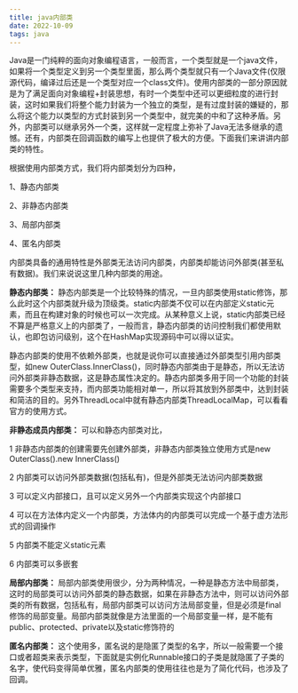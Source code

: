```yaml
---
title: java内部类  
date: 2022-10-09  
tags: java  
---
```

Java是一门纯粹的面向对象编程语言，一般而言，一个类型就是一个java文件，如果将一个类型定义到另一个类型里面，那么两个类型就只有一个Java文件(仅限源代码，编译过后还是一个类型对应一个class文件)。使用内部类的一部分原因就是为了满足面向对象编程+封装思想，有时一个类型中还可以更细粒度的进行封装，这时如果我们将整个能力封装为一个独立的类型，是有过度封装的嫌疑的，那么将这个能力以类型的方式封装到另一个类型中，就完美的中和了这种矛盾。另外，内部类可以继承另外一个类，这样就一定程度上弥补了Java无法多继承的遗憾。还有，内部类在回调函数的编写上也提供了极大的方便。下面我们来讲讲内部类的特性。

根据使用内部类方式，我们将内部类划分为四种，

1、静态内部类

2、非静态内部类

3、局部内部类

4、匿名内部类

内部类具备的通用特性是外部类无法访问内部类，内部类却能访问外部类(甚至私有数据)。我们来说说这里几种内部类的用途。

**静态内部类：**
静态内部类是一个比较特殊的情况，一旦内部类使用static修饰，那么此时这个内部类就升级为顶级类。static内部类不仅可以在内部定义static元素，而且在构建对象的时候也可以一次完成。从某种意义上说，static内部类已经不算是严格意义上的内部类了，一般而言，静态内部类的访问控制我们都使用默认，也即包访问级别，这个在HashMap实现源码中可以得以证实。

静态内部类的使用不依赖外部类，也就是说你可以直接通过外部类型引用内部类型，如new OuterClass.InnerClass()，同时静态内部类由于是静态，所以无法访问外部类非静态数据，这是静态属性决定的。静态内部类多用于同一个功能的封装需要多个类型来支持，而内部类功能相对单一，所以将其放到外部类中，达到封装和简洁的目的。另外ThreadLocal中就有静态内部类ThreadLocalMap，可以看看官方的使用方式。

**非静态成员内部类：**
可以和静态内部类对比，

1 非静态内部类的创建需要先创建外部类，非静态内部类独立使用方式是new OuterClass().new InnerClass()

2 内部类可以访问外部类数据(包括私有)，但是外部类无法访问内部类数据

3 可以定义内部接口，且可以定义另外一个内部类实现这个内部接口

4 可以在方法体内定义一个内部类，方法体内的内部类可以完成一个基于虚方法形式的回调操作

5 内部类不能定义static元素

6 内部类可以多嵌套

**局部内部类：**
局部内部类使用很少，分为两种情况，一种是静态方法中局部类，这时的局部类可以访问外部类的静态数据，如果在非静态方法中，则可以访问外部类的所有数据，包括私有，局部内部类可以访问方法局部变量，但是必须是final修饰的局部变量。局部内部类就像是方法里面的一个局部变量一样，是不能有public、protected、private以及static修饰符的

**匿名内部类：**
这个使用多，匿名说的是隐匿了类型的名字，所以一般需要一个接口或者超类来表示类型，下面就是实例化Runnable接口的子类是就隐匿了子类的名字，使代码变得简单优雅，匿名内部类的使用往往也是为了简化代码，也涉及了回调。
